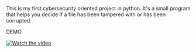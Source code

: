 This is my first cybersecurity oriented project in python.
It's a small program that helps you decide if a file has been tampered with or has been corrupted.


DEMO

[![Watch the video](https://img.youtube.com/vi/dQYDBphpfhA/0.jpg)](https://www.youtube.com/watch?v=dQYDBphpfhA)

